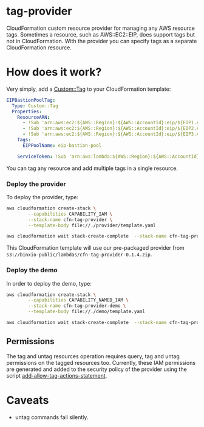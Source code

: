 # tag-provider
CloudFormation custom resource provider for managing any AWS resource tags. Sometimes a resource, such as AWS::EC2::EIP, does support
tags but not in CloudFormation. With the provider you can specify tags as a separate CloudFormation resource.

# How does it work?
Very simply, add a [Custom::Tag](docs/tag.md) to your CloudFormation template:

```yaml
EIPBastionPoolTag:
  Type: Custom::Tag
  Properties:
    ResourceARN:
      - !Sub 'arn:aws:ec2:${AWS::Region}:${AWS::AccountId}:eip/${EIP1.AllocationId}'
      - !Sub 'arn:aws:ec2:${AWS::Region}:${AWS::AccountId}:eip/${EIP2.AllocationId}'
      - !Sub 'arn:aws:ec2:${AWS::Region}:${AWS::AccountId}:eip/${EIP3.AllocationId}'
    Tags:
      EIPPoolName: eip-bastion-pool

    ServiceToken: !Sub 'arn:aws:lambda:${AWS::Region}:${AWS::AccountId}:function:cfn-tag-provider'
```
You can tag any resource and add multiple tags in a single resource.

### Deploy the provider
To deploy the provider, type:

```sh
aws cloudformation create-stack \
        --capabilities CAPABILITY_IAM \
        --stack-name cfn-tag-provider \
        --template-body file://./provider/template.yaml

aws cloudformation wait stack-create-complete  --stack-name cfn-tag-provider
```

This CloudFormation template will use our pre-packaged provider from `s3://binxio-public/lambdas/cfn-tag-provider-0.1.4.zip`.


### Deploy the demo
In order to deploy the demo, type:

```sh
aws cloudformation create-stack \
        --capabilities CAPABILITY_NAMED_IAM \
        --stack-name cfn-tag-provider-demo \
        --template-body file://./demo/template.yaml

aws cloudformation wait stack-create-complete  --stack-name cfn-tag-provider-demo
```

## Permissions
The tag and untag resources operation requires query, tag and untag permissions on the tagged resources too. Currently, these IAM permissions are generated 
and added to the security policy of the provider using the script [add-allow-tag-actions-statement](bin/add-allow-tag-actions-statement). 

# Caveats
- untag commands fail silently.
